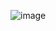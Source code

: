 ![image](https://github.com/saranga97/Synex-Outlet-Store-POS-System/assets/76659496/62762dd6-1db1-4964-8484-cef5b673af30)
